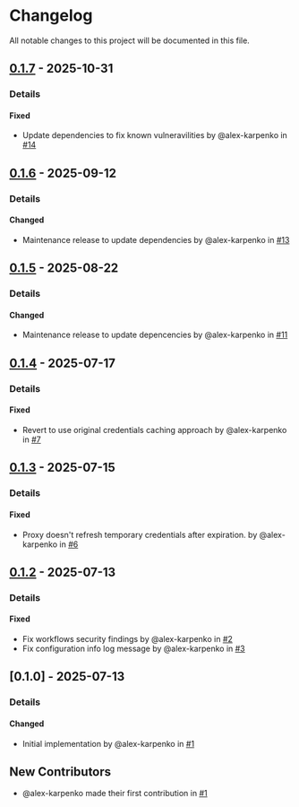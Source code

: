 # Changelog

All notable changes to this project will be documented in this file.

## [0.1.7] - 2025-10-31
### Details
#### Fixed
- Update dependencies to fix known vulneravilities by @alex-karpenko in [#14](https://github.com/alex-karpenko/aws-sigv4-proxy/pull/14)

## [0.1.6] - 2025-09-12
### Details
#### Changed
- Maintenance release to update dependencies by @alex-karpenko in [#13](https://github.com/alex-karpenko/aws-sigv4-proxy/pull/13)

## [0.1.5] - 2025-08-22
### Details
#### Changed
- Maintenance release to update depencencies by @alex-karpenko in [#11](https://github.com/alex-karpenko/aws-sigv4-proxy/pull/11)

## [0.1.4] - 2025-07-17
### Details
#### Fixed
- Revert to use original credentials caching approach by @alex-karpenko in [#7](https://github.com/alex-karpenko/aws-sigv4-proxy/pull/7)

## [0.1.3] - 2025-07-15
### Details
#### Fixed
- Proxy doesn't refresh temporary credentials after expiration. by @alex-karpenko in [#6](https://github.com/alex-karpenko/aws-sigv4-proxy/pull/6)

## [0.1.2] - 2025-07-13
### Details
#### Fixed
- Fix workflows security findings by @alex-karpenko in [#2](https://github.com/alex-karpenko/aws-sigv4-proxy/pull/2)
- Fix configuration info log message by @alex-karpenko in [#3](https://github.com/alex-karpenko/aws-sigv4-proxy/pull/3)

## [0.1.0] - 2025-07-13
### Details
#### Changed
- Initial implementation by @alex-karpenko in [#1](https://github.com/alex-karpenko/aws-sigv4-proxy/pull/1)

## New Contributors
* @alex-karpenko made their first contribution in [#1](https://github.com/alex-karpenko/aws-sigv4-proxy/pull/1)

[0.1.7]: https://github.com/alex-karpenko/aws-sigv4-proxy/compare/v0.1.6..v0.1.7
[0.1.6]: https://github.com/alex-karpenko/aws-sigv4-proxy/compare/v0.1.5..v0.1.6
[0.1.5]: https://github.com/alex-karpenko/aws-sigv4-proxy/compare/v0.1.4..v0.1.5
[0.1.4]: https://github.com/alex-karpenko/aws-sigv4-proxy/compare/v0.1.3..v0.1.4
[0.1.3]: https://github.com/alex-karpenko/aws-sigv4-proxy/compare/v0.1.2..v0.1.3
[0.1.2]: https://github.com/alex-karpenko/aws-sigv4-proxy/compare/v0.1.0..v0.1.2

<!-- generated by git-cliff -->
